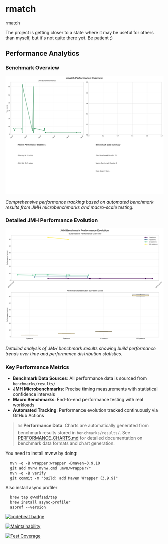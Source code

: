 rmatch
======

rmatch

The project is getting closer to a state where it may be useful for others
than myself, but it's not quite there yet.  Be patient ;)

## Performance Analytics

### Benchmark Overview

![Performance Overview](charts/performance_overview.png)

*Comprehensive performance tracking based on automated benchmark results from JMH microbenchmarks and macro-scale testing.*

### Detailed JMH Performance Evolution

![JMH Performance Evolution](charts/jmh_performance_evolution.png)

*Detailed analysis of JMH benchmark results showing build performance trends over time and performance distribution statistics.*

### Key Performance Metrics

- **Benchmark Data Sources**: All performance data is sourced from `benchmarks/results/`
- **JMH Microbenchmarks**: Precise timing measurements with statistical confidence intervals  
- **Macro Benchmarks**: End-to-end performance testing with real workloads
- **Automated Tracking**: Performance evolution tracked continuously via GitHub Actions

> 📊 **Performance Data**: Charts are automatically generated from benchmark results stored in `benchmarks/results/`. 
> See [PERFORMANCE_CHARTS.md](PERFORMANCE_CHARTS.md) for detailed documentation on benchmark data formats and chart generation.

You need to install mvnw by doing:

      mvn -q -B wrapper:wrapper -Dmaven=3.9.10
      git add mvnw mvnw.cmd .mvn/wrapper/*
      mvn -q -B verify
      git commit -m "build: add Maven Wrapper (3.9.9)"


Also install async profiler

      brew tap qwwdfsad/tap
      brew install async-profiler
      asprof --version


[![codebeat badge](https://codebeat.co/badges/0a25fe03-4371-4c5f-a125-ab524f477898)](https://codebeat.co/projects/github-com-la3lma-rmatch-master)

[![Maintainability](https://api.codeclimate.com/v1/badges/ecfba15253e7095438fb/maintainability)](https://codeclimate.com/repos/64a2ba4d1c8c821c92003b52/maintainability)

[![Test Coverage](https://api.codeclimate.com/v1/badges/ecfba15253e7095438fb/test_coverage)](https://codeclimate.com/repos/64a2ba4d1c8c821c92003b52/test_coverage)

